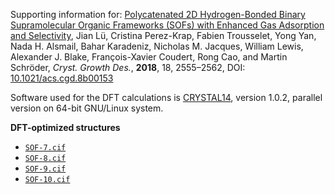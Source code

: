 Supporting information for: [Polycatenated 2D Hydrogen-Bonded Binary Supramolecular Organic Frameworks (SOFs) with Enhanced Gas Adsorption and Selectivity](https://doi.org/10.1021/acs.cgd.8b00153), Jian Lü, Cristina Perez-Krap, Fabien Trousselet, Yong Yan, Nada H. Alsmail, Bahar Karadeniz, Nicholas M. Jacques, William Lewis, Alexander J. Blake, François-Xavier Coudert, Rong Cao, and Martin Schröder, _Cryst. Growth Des._, **2018**, 18, 2555–2562, DOI: [10.1021/acs.cgd.8b00153](https://doi.org/10.1021/acs.cgd.8b00153)


Software used for the DFT calculations is [CRYSTAL14](http://www.crystal.unito.it/), version 1.0.2, parallel version on 64-bit GNU/Linux system.


**DFT-optimized structures**

- [`SOF-7.cif`](SOF-7.cif)
- [`SOF-8.cif`](SOF-8.cif)
- [`SOF-9.cif`](SOF-9.cif)
- [`SOF-10.cif`](SOF-10.cif)
